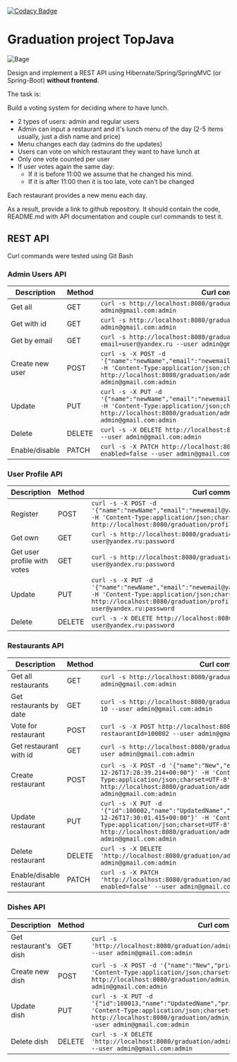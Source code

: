 [![Codacy Badge](https://app.codacy.com/project/badge/Grade/e735521926e34926aa08eca18c1e22bc)](https://www.codacy.com/gh/Roddg/graduation/dashboard?utm_source=github.com&amp;utm_medium=referral&amp;utm_content=Roddg/graduation&amp;utm_campaign=Badge_Grade)

# Graduation project TopJava

![Bage](https://user-images.githubusercontent.com/7423323/98437301-76c39300-2124-11eb-8c4d-9b47489c902a.png)

Design and implement a REST API using Hibernate/Spring/SpringMVC (or Spring-Boot) **without frontend**.

The task is:

Build a voting system for deciding where to have lunch.

 * 2 types of users: admin and regular users
 * Admin can input a restaurant and it's lunch menu of the day (2-5 items usually, just a dish name and price)
 * Menu changes each day (admins do the updates)
 * Users can vote on which restaurant they want to have lunch at
 * Only one vote counted per user
 * If user votes again the same day:
    - If it is before 11:00 we assume that he changed his mind.
    - If it is after 11:00 then it is too late, vote can't be changed

Each restaurant provides a new menu each day.

As a result, provide a link to github repository. It should contain the code, README.md with API documentation and couple curl commands to test it.


## REST API

Curl commands were tested using Git Bash

### Admin Users API

| Description | Method | Curl command                                      |
|-------------|------|-------------------------------------------------------|
| Get all    | GET | `curl -s http://localhost:8080/graduation/admin/users --user admin@gmail.com:admin`  |
| Get with id    | GET | `curl -s http://localhost:8080/graduation/admin/users/100000 --user admin@gmail.com:admin`  |
| Get by email    | GET | `curl -s http://localhost:8080/graduation/admin/users/by?email=user@yandex.ru --user admin@gmail.com:admin`  |
| Create new user    | POST | `curl -s -X POST -d '{"name":"newName","email":"newemail@ya.ru","password":"newPassword"}' -H 'Content-Type:application/json;charset=UTF-8' http://localhost:8080/graduation/admin/users --user admin@gmail.com:admin`  |
| Update    | PUT | `curl -s -X PUT -d '{"name":"newName","email":"newemail@ya.ru","password":"newPassword"}' -H 'Content-Type:application/json;charset=UTF-8' http://localhost:8080/graduation/admin/users/100000 --user admin@gmail.com:admin`  |
| Delete    | DELETE | `curl -s -X DELETE http://localhost:8080/graduation/admin/users/100000 --user admin@gmail.com:admin`  |
| Enable/disable    | PATCH | `curl -s -X PATCH http://localhost:8080/graduation/admin/users/100000?enabled=false --user admin@gmail.com:admin`  |

### User Profile API

| Description | Method | Curl command                                      |
|-------------|------|-------------------------------------------------------|
| Register    | POST | `curl -s -X POST -d '{"name":"newName","email":"newemail@ya.ru","password":"newPassword"}' -H 'Content-Type:application/json;charset=UTF-8' http://localhost:8080/graduation/profile/register`  |
| Get own     | GET  | `curl -s http://localhost:8080/graduation/profile/ --user user@yandex.ru:password` |
| Get user profile with votes     | GET  | `curl -s http://localhost:8080/graduation/profile/with-votes --user user@yandex.ru:password` |
| Update      | PUT  | `curl -s -X PUT -d '{"name":"newName","email":"newemail@ya.ru","password":"newPassword"}' -H 'Content-Type:application/json;charset=UTF-8' http://localhost:8080/graduation/profile/ --user user@yandex.ru:password` |
| Delete      |DELETE| `curl -s -X DELETE http://localhost:8080/graduation/profile --user user@yandex.ru:password` |


### Restaurants API

| Description | Method | Curl command                                      |
|-------------|------|-------------------------------------------------------|
| Get all restaurants    | GET | `curl -s http://localhost:8080/graduation/restaurants --user admin@gmail.com:admin`  |
| Get restaurants by date    | GET | `curl -s http://localhost:8080/graduation/restaurants/by?date=2020-12-10 --user admin@gmail.com:admin`  |
| Vote for restaurant    | POST | `curl -s -X POST http://localhost:8080/graduation/votes?restaurantId=100002 --user admin@gmail.com:admin`  |
| Get restaurant with id    | GET | `curl -s http://localhost:8080/graduation/admin/restaurants/100002 --user admin@gmail.com:admin`  |
| Create restaurant    | POST | `curl -s -X POST -d '{"name":"New","enabled":true,"registered":"2020-12-26T17:28:39.214+00:00"}' -H 'Content-Type:application/json;charset=UTF-8' http://localhost:8080/graduation/admin/restaurants/ --user admin@gmail.com:admin`  |
| Update restaurant    | PUT | `curl -s -X PUT -d '{"id":100002,"name":"UpdatedName","enabled":true,"registered":"2020-12-26T17:30:01.415+00:00"}' -H 'Content-Type:application/json;charset=UTF-8' http://localhost:8080/graduation/admin/restaurants/100002 --user admin@gmail.com:admin`  |
| Delete restaurant    | DELETE | `curl -s -X DELETE 'http://localhost:8080/graduation/admin/restaurants/100002' --user admin@gmail.com:admin`  |
| Enable/disable restaurant    | PATCH | `curl -s -X PATCH 'http://localhost:8080/graduation/admin/restaurants/100002?enabled=false' --user admin@gmail.com:admin`  |

### Dishes API

| Description | Method | Curl command                                      |
|-------------|------|-------------------------------------------------------|
| Get restaurant's dish    | GET | `curl -s 'http://localhost:8080/graduation/admin/restaurants/100002/dishes/100013' --user admin@gmail.com:admin`  |
| Create new dish    | POST | `curl -s -X POST -d '{"name":"New","price":1000,"date":"2020-12-26"}' -H 'Content-Type:application/json;charset=UTF-8' http://localhost:8080/graduation/admin/restaurants/100002/dishes --user admin@gmail.com:admin`  |
| Update dish    | PUT | `curl -s -X PUT -d '{"id":100013,"name":"UpdatedName","price":500,"date":"2020-12-10"}' -H 'Content-Type:application/json;charset=UTF-8' http://localhost:8080/graduation/admin/restaurants/100002/dishes/100013 --user admin@gmail.com:admin`  |
| Delete dish    | DELETE | `curl -s -X DELETE 'http://localhost:8080/graduation/admin/restaurants/100002/dishes/100013' --user admin@gmail.com:admin`  |